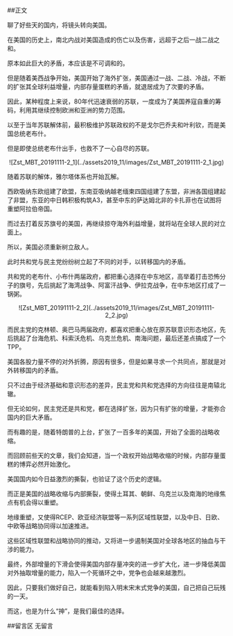 ##正文

聊了好些天的国内，将镜头转向美国。

在美国的历史上，南北内战对美国造成的伤亡以及伤害，远超于之后一战二战之和。

原本如此巨大的矛盾，本应该是不可调和的。

但是随着美西战争开始，美国开始了海外扩张，美国通过一战、二战、冷战，不断的扩张其全球利益增量，内部存量蛋糕的矛盾，就退居成为了次要的矛盾。

因此，某种程度上来说，80年代迅速衰弱的苏联，一度成为了美国养寇自重的筹码，利用其继续控制欧洲和亚洲的势力范围。

以至于当年苏联解体前，最积极维护苏联政权的不是戈尔巴乔夫和叶利钦，而是美国总统老布什。

但是即使总统老布什出手，也救不了一心自尽的苏联。

 <div align="center">![Zst_MBT_20191111-2_1](../assets2019_11/images/Zst_MBT_20191111-2_1.jpg)</div>

随着苏联的解体，雅尔塔体系也开始瓦解。

西欧吸纳东欧组建了欧盟，东南亚吸纳越老缅柬四国组建了东盟，非洲各国组建起了非盟，东亚的中日韩积极构筑A3，甚至中东的萨达姆北非的卡扎菲也在试图将重塑阿拉伯帝国。

而过去打着反苏旗号的美国，再继续掠夺海外利益增量，就将站在全球人民的对立面上。

所以，美国必须重新树立敌人。

此时共和党与民主党纷纷树立起了不同的对手，以转移国内的矛盾。

共和党的老布什、小布什两届政府，都把重心选择在中东地区，高举着打击恐怖分子的旗号，先后挑起了海湾战争、阿富汗战争、伊拉克战争，在中东地区打成了一锅粥。

 <div align="center">![Zst_MBT_20191111-2_2](../assets2019_11/images/Zst_MBT_20191111-2_2.jpg)</div>

而民主党的克林顿、奥巴马两届政府，都喜欢把重心放在原苏联意识形态地区，先后挑起了台海危机、科索沃危机、乌克兰危机、南海问题，最后还差点搞成了一个TPP。

美国各股力量不停的对外折腾，原因有很多，但是如果寻求一个共同点，那就是对外转移国内的矛盾。

只不过由于经济基础和意识形态的差异，民主党和共和党选择的方向往往是南辕北辙。

但无论如何，民主党还是共和党，都在选择扩张，因为只有扩张的增量，才能弥合国内的巨大矛盾。

而有趣的是，随着特朗普的上台，扩张了一百多年的美国，开始了全面的战略收缩。

而回顾前些天的文章，我们会知道，当一个政权开始战略收缩的时候，内部存量蛋糕的博弈必然开始激化。

美国国内如今日益激烈的撕裂，也验证了这个历史的逻辑。

而正是美国的战略收缩与内部撕裂，使得土耳其、朝鲜、乌克兰以及南海的地缘焦点有机会得以重塑。

地缘重塑，又使得RCEP、欧亚经济联盟等一系列区域性联盟，以及中日、日欧、中欧等战略协同得以加速推进。

这些区域性联盟和战略协同的推动，又将进一步遏制美国对全球各地区的抽血与干涉的能力。

最终，外部增量的下滑会使得美国内部存量冲突的进一步扩大化，进一步降低美国对外抽取增量的能力，陷入一个死循环之中，党争也会越来越激烈。

因此，只要我们做好自己，就能看到陷入明末宋末式党争的美国，自己把自己玩残的一天。

而这，也是为什么“抻”，是我们最佳的选择。

##留言区
 无留言